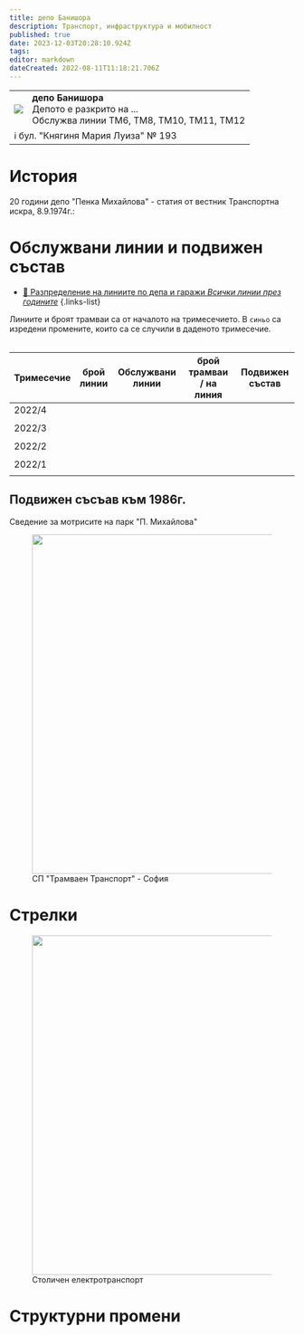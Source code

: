 ```yaml
---
title: депо Банишора
description: Транспорт, инфраструктура и мобилност
published: true
date: 2023-12-03T20:28:10.924Z
tags: 
editor: markdown
dateCreated: 2022-08-11T11:18:21.706Z
---
```


<!--следващ пост--> 
<div class="table-responsive"><table style="width:100%"><tr>
<td><img src="https://drive.google.com/uc?id=1aVS3fDePOxOpVnEDGn0YsW2vXQdf0E9N"></td>
<td><b>депо Банишора </b><br> Депото е разкрито на ... <br>Обслужва линии ТМ6, ТМ8, ТМ10, ТМ11, ТМ12</td></tr>
  <td colspan=2 >ℹ️ бул. "Княгиня Мария Луиза" № 193</td></table></div>
  


# История

20 години депо "Пенка Михайлова" - статия от вестник Транспортна искра, 8.9.1974г.:

# Обслужвани линии и подвижен състав
- [:1234: Разпределение на линиите по депа и гаражи *Всички линии през годините*](/bg/public-transport/lines-by-garages)
{.links-list}

Линиите и броят трамваи са от началото на тримесечието. В `синьо` са изредени промените, които са се случили в даденото тримесечие.   
 

| **Тримесечие** | **брой**  <br>**линии** | **Обслужвани линии** | **брой трамваи / на линия** | **Подвижен състав** |
| --- | --- | --- | --- | --- |
| 2022/4 |     |     |     |     |
|     |     |
| 2022/3 |     |     |     |     |
|     |     |
| 2022/2 |     |     |     |     |
|     |     |
| 2022/1 |     |     |     |     |
|     |     |

## Подвижен съсъав към 1986г.
Сведение за мотрисите на парк "П. Михайлова"
<figure><img src="https://lh4.googleusercontent.com/1-LMUq5w2EnmGhrCxBJF2Cx3O2Lyvhn_wzdXKSknQUmUeKpzHEqyhqW7nCSssDvANP0=w2400" height="600px"><figcaption> СП "Трамваен Транспорт" - София</figcaption></figure></button></div>

# Стрелки

<figure><img src="https://lh4.googleusercontent.com/uBBrWfa6IIe3acDXuYm6IoWiarzDHUfTu_bIuH9ROTeOBl0cAfFVqAouRrjxKYmJogI=w2400" height="600px"><figcaption> Столичен електротранспорт</figcaption></figure></button></div>

# Структурни промени